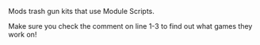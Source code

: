 Mods trash gun kits that use Module Scripts.

Make sure you check the comment on line 1-3 to find out what games they work on!
